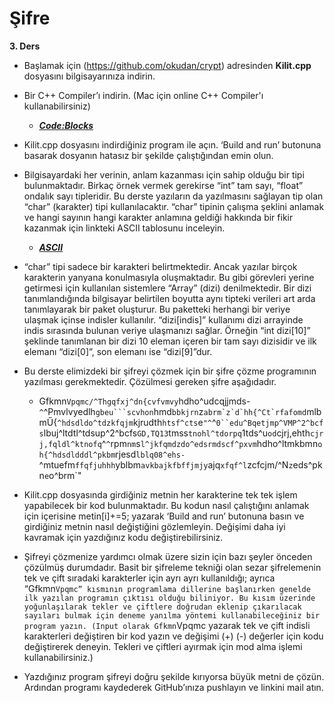 # Şifre

**3. Ders**



  -	Başlamak için (https://github.com/okudan/crypt) adresinden **Kilit.cpp** dosyasını bilgisayarınıza indirin.
  -	Bir C++ Compiler’ı indirin. (Mac için online C++ Compiler'ı kullanabilirsiniz)
	- ***[Code:Blocks](http://www.codeblocks.org/downloads/26)***
  -	Kilit.cpp dosyasını indirdiğiniz program ile açın. ‘Build and run’ butonuna basarak dosyanın hatasız bir şekilde çalıştığından emin olun.
  
  -	Bilgisayardaki her verinin, anlam kazanması için sahip olduğu bir tipi bulunmaktadır. Birkaç örnek vermek gerekirse “int” tam sayı, “float” ondalık sayı tipleridir. Bu derste yazıların da yazılmasını sağlayan tip olan “char” (karakter) tipi kullanılacaktır. “char” tipinin çalışma şeklini anlamak ve hangi sayının hangi karakter anlamına geldiği hakkında bir fikir kazanmak için linkteki ASCII tablosunu inceleyin.
	- ***[ASCII](https://en.cppreference.com/w/cpp/language/ascii)***
  -	“char” tipi sadece bir karakteri belirtmektedir. Ancak yazılar birçok karakterin yanyana konulmasıyla oluşmaktadır. Bu gibi görevleri yerine getirmesi için kullanılan sistemlere “Array” (dizi) denilmektedir. Bir dizi tanımlandığında bilgisayar belirtilen boyutta aynı tipteki verileri art arda tanımlayarak bir paket oluşturur. Bu paketteki herhangi bir veriye ulaşmak içinse indisler kullanılır. “dizi[indis]” kullanımı dizi arrayinde indis sırasında bulunan veriye ulaşmanızı sağlar. Örneğin “int dizi[10]” şeklinde tanımlanan bir dizi 10 eleman içeren bir tam sayı dizisidir ve ilk elemanı “dizi[0]”, son elemanı ise “dizi[9]”dur.

  -	Bu derste elimizdeki bir şifreyi çözmek için bir şifre çözme programının yazılması gerekmektedir. Çözülmesi gereken şifre aşağıdadır.
	- Gfkmn`Vpqmc/^Thgqfxj^dn{cvfvmvy`hdho^udcqjjmds-`^`^Pmvlvyedlh`gbeu```scvhon`hmd`bbkjrn`z``abrm`z`d`hh{^Ct`rfafomd``mlbmŰ{`^hdsdldo^tdzkfqjm`kjrudth`htsf^cts`e`"^`^`0``edu^Bqetjmp^VMP^2^bcfs`lbuj^ltdtl^tdsup^2^bcfs`GD,TQ13`tmss`tnohl^tdorpq`1tds^u`od`cjrj,ehth`cjrj,fqldl^ktnofq`^`^`rpm`nm`s`l^jkfqmdzdo^edsrmdscf^pxvm`hdho^ltmkbmn`oh{^hdsdldddl^pkbm`rjesd`lblq08^ehs-`^mtuefm`ffqfjuhhh`yblbm`avkbajkfbffjmjy`ajq`xfqf^l`zcfcjm/^N`z`eds^pkn`e`o^brm`"
  -	Kilit.cpp dosyasında girdiğiniz metnin her karakterine tek tek işlem yapabilecek bir kod bulunmaktadır. Bu kodun nasıl çalıştığını anlamak için içerisine 
		metin[i]+=5;
	yazarak ‘Build and run’ butonuna basın ve girdiğiniz metnin nasıl değiştiğini gözlemleyin. Değişimi daha iyi kavramak için yazdığınız kodu değiştirebilirsiniz.
  -	Şifreyi çözmenize yardımcı olmak üzere sizin için bazı şeyler önceden çözülmüş durumdadır. Basit bir şifreleme tekniği olan sezar şifrelemenin tek ve çift sıradaki karakterler için ayrı ayrı kullanıldığı; ayrıca “Gfkmn`Vpqmc” kısmının programlama dillerine başlanırken genelde ilk yazılan programın çıktısı olduğu biliniyor. Bu kısım üzerinde yoğunlaşılarak tekler ve çiftlere doğrudan eklenip çıkarılacak sayıları bulmak için deneme yanılma yöntemi kullanabileceğiniz bir program yazın. (Input olarak Gfkmn`Vpqmc yazarak tek ve çift indisli karakterleri değiştiren bir kod yazın ve değişimi (+) (-) değerler için kodu değiştirerek deneyin. Tekleri ve çiftleri ayırmak için mod alma işlemi kullanabilirsiniz.)
  -	Yazdığınız program şifreyi doğru şekilde kırıyorsa büyük metni de çözün. Ardından programı kaydederek GitHub’ınıza pushlayın ve linkini mail atın.